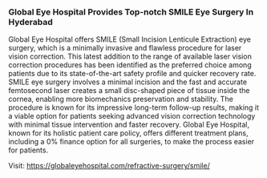 ### Global Eye Hospital Provides Top-notch SMILE Eye Surgery In Hyderabad

Global Eye Hospital offers SMILE (Small Incision Lenticule Extraction) eye surgery, which is a minimally invasive and flawless procedure for laser vision correction. This latest addition to the range of available laser vision correction procedures has been identified as the preferred choice among patients due to its state-of-the-art safety profile and quicker recovery rate. SMILE eye surgery involves a minimal incision and the fast and accurate femtosecond laser creates a small disc-shaped piece of tissue inside the cornea, enabling more biomechanics preservation and stability. The procedure is known for its impressive long-term follow-up results, making it a viable option for patients seeking advanced vision correction technology with minimal tissue intervention and faster recovery. Global Eye Hospital, known for its holistic patient care policy, offers different treatment plans, including a 0% finance option for all surgeries, to make the process easier for patients.

Visit: https://globaleyehospital.com/refractive-surgery/smile/
